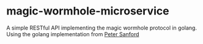 # magic-wormhole-microservice
A simple RESTful API implementing the magic wormhole protocol in golang.\
Using the golang implementation from [Peter Sanford](https://github.com/psanford/wormhole-william)
